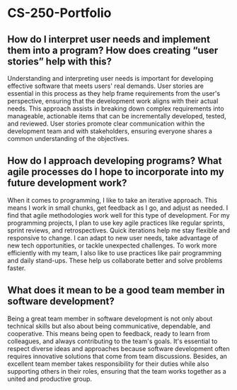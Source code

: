 # CS-250-Portfolio

## How do I interpret user needs and implement them into a program? How does creating “user stories” help with this?

Understanding and interpreting user needs is important for developing effective software that meets users' real demands. User stories are essential in this process as they help frame requirements from the user's perspective, ensuring that the development work aligns with their actual needs. This approach assists in breaking down complex requirements into manageable, actionable items that can be incrementally developed, tested, and reviewed. User stories promote clear communication within the development team and with stakeholders, ensuring everyone shares a common understanding of the objectives.

## How do I approach developing programs? What agile processes do I hope to incorporate into my future development work?

When it comes to programming, I like to take an iterative approach. This means I work in small chunks, get feedback as I go, and adjust as needed. I find that agile methodologies work well for this type of development. For my programming projects, I plan to use key agile practices like regular sprints, sprint reviews, and retrospectives. Quick iterations help me stay flexible and responsive to change. I can adapt to new user needs, take advantage of new tech opportunities, or tackle unexpected challenges. To work more efficiently with my team, I also like to use practices like pair programming and daily stand-ups. These help us collaborate better and solve problems faster.

## What does it mean to be a good team member in software development?

Being a great team member in software development is not only about technical skills but also about being communicative, dependable, and cooperative. This means being open to feedback, ready to learn from colleagues, and always contributing to the team's goals. It's essential to respect diverse ideas and approaches because software development often requires innovative solutions that come from team discussions. Besides, an excellent team member takes responsibility for their duties while also supporting others in their roles, ensuring that the team works together as a united and productive group.
